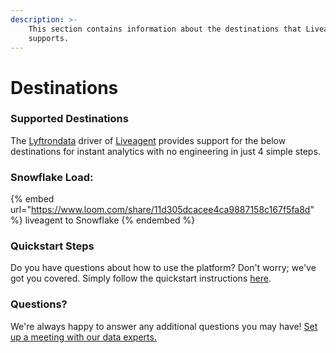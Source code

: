 ```yaml
---
description: >-
    This section contains information about the destinations that Liveagent
    supports.
---
```


# Destinations

### Supported Destinations

The [Lyftrondata](https://www.lyftrondata.com/) driver of [Liveagent](https://www.lyftrondata.com/integration/liveagent/) provides support for the below destinations for instant analytics with no engineering in just 4 simple steps.

### Snowflake Load:

{% embed url="https://www.loom.com/share/11d305dcacee4ca9887158c167f5fa8d" %}
liveagent to Snowflake
{% endembed %}

### Quickstart Steps

Do you have questions about how to use the platform? Don't worry; we've got you covered. Simply follow the quickstart instructions [here](../../../quickstart-steps.md).

### Questions? <a href="#questions" id="questions"></a>

We're always happy to answer any additional questions you may have! [Set up a meeting with our data experts.](https://www.lyftrondata.com/book-a-meeting/)
